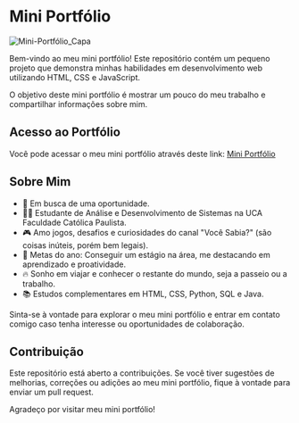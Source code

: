 # Mini Portfólio

![Mini-Portfólio_Capa](https://github.com/LeandroGoulart/Mini-portifolio/assets/82618246/a0a4e712-3a9e-45cf-9bfe-d86b62f30ed3)


Bem-vindo ao meu mini portfólio! Este repositório contém um pequeno projeto que demonstra minhas habilidades em desenvolvimento web utilizando HTML, CSS e JavaScript.


 O objetivo deste mini portfólio é mostrar um pouco do meu trabalho e compartilhar informações sobre mim.

## Acesso ao Portfólio

Você pode acessar o meu mini portfólio através deste link: [Mini Portfólio](https://leandrogoulart.github.io/Mini-portifolio/)

## Sobre Mim

- 💼 Em busca de uma oportunidade.
- 👨‍🎓 Estudante de Análise e Desenvolvimento de Sistemas na UCA Faculdade Católica Paulista.
- 🎮 Amo jogos, desafios e curiosidades do canal "Você Sabia?" (são coisas inúteis, porém bem legais).
- 🎯 Metas do ano: Conseguir um estágio na área, me destacando em aprendizado e proatividade.
- 🔥 Sonho em viajar e conhecer o restante do mundo, seja a passeio ou a trabalho.
- 📚 Estudos complementares em HTML, CSS, Python, SQL e Java.

Sinta-se à vontade para explorar o meu mini portfólio e entrar em contato comigo caso tenha interesse ou oportunidades de colaboração.

## Contribuição

Este repositório está aberto a contribuições. Se você tiver sugestões de melhorias, correções ou adições ao meu mini portfólio, fique à vontade para enviar um pull request.

Agradeço por visitar meu mini portfólio!
